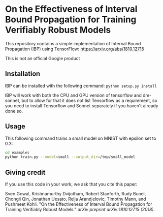 # On the Effectiveness of Interval Bound Propagation for Training Verifiably Robust Models

This repository contains a simple implementation of Interval Bound Propagation
(IBP) using TensorFlow: https://arxiv.org/abs/1810.12715

This is not an official Google product

## Installation

IBP can be installed with the following command:
`python setup.py install`

IBP will work with both the CPU and GPU version of tensorflow and dm-sonnet, but
to allow for that it does not list Tensorflow as a requirement, so you need to
install Tensorflow and Sonnet separately if you haven't already done so.

## Usage

This following command trains a small model on MNIST with epsilon set to 0.3:

```bash
cd examples
python train.py --model=small --output_dir=/tmp/small_model
```

## Giving credit

If you use this code in your work, we ask that you cite this paper:

Sven Gowal, Krishnamurthy Dvijotham, Robert Stanforth, Rudy Bunel, Chongli Qin,
Jonathan Uesato, Relja Arandjelovic, Timothy Mann, and Pushmeet Kohli.
"On the Effectiveness of Interval Bound Propagation for Training Verifiably
Robust Models." _arXiv preprint arXiv:1810.12715 (2018)_.

